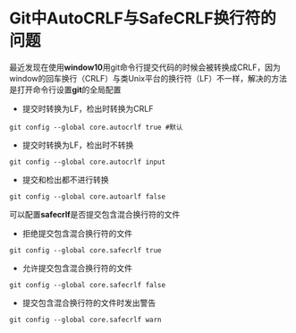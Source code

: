 # Git中AutoCRLF与SafeCRLF换行符的问题
最近发现在使用**window10**用git命令行提交代码的时候会被转换成CRLF，因为window的回车换行（CRLF）与类Unix平台的换行符（LF）不一样，解决的方法是打开命令行设置**git**的全局配置
+ 提交时转换为LF，检出时转换为CRLF
```
git config --global core.autocrlf true #默认
```
+ 提交时转换为LF，检出时不转换
```
git config --global core.autocrlf input
```
+ 提交和检出都不进行转换
```
git config --global core.autoarlf false
```
可以配置**safecrlf**是否提交包含混合换行符的文件
+ 拒绝提交包含混合换行符的文件
```
git config --global core.safecrlf true
```
+ 允许提交包含混合换行符的文件
```
git config --global core.safecrlf false
```
+ 提交包含混合换行符的文件时发出警告
```
git config --global core.safecrlf warn
```
